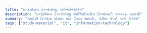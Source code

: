 ```yaml
---
title: "ઇન્ફોર્મેશન ટેકનોલોજી એન્જિનિયરિંગ"
description: "ઇન્ફોર્મેશન ટેકનોલોજી એન્જિનિયરિંગ ડિપ્લોમાની અભ્યાસ સામગ્રી"
summary: "આઈટી ડિપ્લોમા પ્રોગ્રામ માટે વિષય સામગ્રી, પરીક્ષા પેપર્સ અને ઉકેલો"
tags: ["study-material", "it", "information-technology"]
---
```

